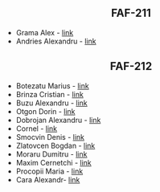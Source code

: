 <h2 align="center">FAF-211</h2>

-  Grama Alex - [link](https://github.com/AlexGrama22)
- Andries Alexandru - [link](https://github.com/prenaissance)

<h2 align="center">FAF-212</h2>

 - Botezatu Marius - [link](https://github.com/MariusBotezatuu)
 - Brinza Cristian  - [link](https://github.com/cristianbrinza)
 - Buzu Alexandru  - [link](https://github.com/BuzuAlexandru)
 - Otgon Dorin - [link](https://github.com/RandomNick7)
-  Dobrojan Alexandru - [link](https://github.com/Warek01)
-  Cornel - [link](https://github.com/binaryarchivist)
-  Smocvin Denis - [link](https://github.com/JustLearningThings)
-  Zlatovcen Bogdan - [link](https://github.com/bogdan-404)
-  Moraru Dumitru - [link](https://github.com/adrenalin-42)
-  Maxim Cernetchi - [link](https://github.com/malmilo6)
-  Procopii Maria - [link](https://github.com/MariaProcopii)
-  Cara Alexandr- [link]()

